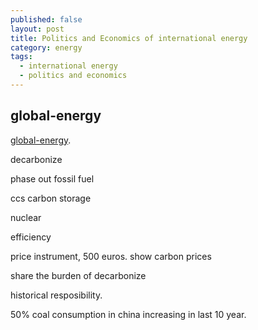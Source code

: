 ```yaml
---
published: false
layout: post
title: Politics and Economics of international energy
category: energy
tags:
  - international energy
  - politics and economics
---
```

## global-energy

[global-energy](https://www.coursera.org/learn/global-energy/lecture/2MqvD/interview-with-professor-manfred-hafner-part-1).


decarbonize

phase out fossil fuel

ccs carbon storage

nuclear

efficiency

price instrument, 500 euros. show carbon prices

share the burden of decarbonize

historical resposibility. 

50% coal consumption in china increasing in last 10 year. 



